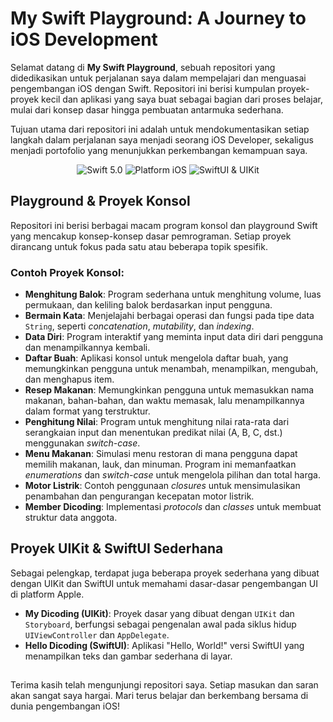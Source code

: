# My Swift Playground: A Journey to iOS Development

Selamat datang di **My Swift Playground**, sebuah repositori yang didedikasikan untuk perjalanan saya dalam mempelajari dan menguasai pengembangan iOS dengan Swift. Repositori ini berisi kumpulan proyek-proyek kecil dan aplikasi yang saya buat sebagai bagian dari proses belajar, mulai dari konsep dasar hingga pembuatan antarmuka sederhana.

Tujuan utama dari repositori ini adalah untuk mendokumentasikan setiap langkah dalam perjalanan saya menjadi seorang iOS Developer, sekaligus menjadi portofolio yang menunjukkan perkembangan kemampuan saya.

<p align="center">
  <img src="https://img.shields.io/badge/Swift-5.0-orange.svg" alt="Swift 5.0">
  <img src="https://img.shields.io/badge/Platform-iOS-lightgrey.svg" alt="Platform iOS">
  <img src="https://img.shields.io/badge/UI-SwiftUI%20%26%20UIKit-blue.svg" alt="SwiftUI & UIKit">
</p>

## Playground & Proyek Konsol

Repositori ini berisi berbagai macam program konsol dan playground Swift yang mencakup konsep-konsep dasar pemrograman. Setiap proyek dirancang untuk fokus pada satu atau beberapa topik spesifik.

### Contoh Proyek Konsol:

* **Menghitung Balok**: Program sederhana untuk menghitung volume, luas permukaan, dan keliling balok berdasarkan input pengguna.
* **Bermain Kata**: Menjelajahi berbagai operasi dan fungsi pada tipe data `String`, seperti *concatenation*, *mutability*, dan *indexing*.
* **Data Diri**: Program interaktif yang meminta input data diri dari pengguna dan menampilkannya kembali.
* **Daftar Buah**: Aplikasi konsol untuk mengelola daftar buah, yang memungkinkan pengguna untuk menambah, menampilkan, mengubah, dan menghapus item.
* **Resep Makanan**: Memungkinkan pengguna untuk memasukkan nama makanan, bahan-bahan, dan waktu memasak, lalu menampilkannya dalam format yang terstruktur.
* **Penghitung Nilai**: Program untuk menghitung nilai rata-rata dari serangkaian input dan menentukan predikat nilai (A, B, C, dst.) menggunakan *switch-case*.
* **Menu Makanan**: Simulasi menu restoran di mana pengguna dapat memilih makanan, lauk, dan minuman. Program ini memanfaatkan *enumerations* dan *switch-case* untuk mengelola pilihan dan total harga.
* **Motor Listrik**: Contoh penggunaan *closures* untuk mensimulasikan penambahan dan pengurangan kecepatan motor listrik.
* **Member Dicoding**: Implementasi *protocols* dan *classes* untuk membuat struktur data anggota.

## Proyek UIKit & SwiftUI Sederhana

Sebagai pelengkap, terdapat juga beberapa proyek sederhana yang dibuat dengan UIKit dan SwiftUI untuk memahami dasar-dasar pengembangan UI di platform Apple.

* **My Dicoding (UIKit)**: Proyek dasar yang dibuat dengan `UIKit` dan `Storyboard`, berfungsi sebagai pengenalan awal pada siklus hidup `UIViewController` dan `AppDelegate`.
* **Hello Dicoding (SwiftUI)**: Aplikasi "Hello, World!" versi SwiftUI yang menampilkan teks dan gambar sederhana di layar.

## 

Terima kasih telah mengunjungi repositori saya. Setiap masukan dan saran akan sangat saya hargai. Mari terus belajar dan berkembang bersama di dunia pengembangan iOS!
